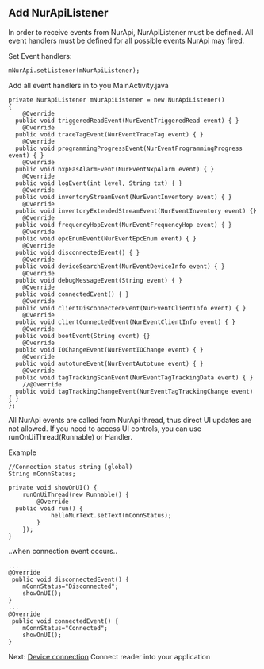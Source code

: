 ## Add NurApiListener
In order to receive events from NurApi, NurApiListener must be defined.
All event handlers must be defined for all possible events NurApi may fired.

Set Event handlers:
````
mNurApi.setListener(mNurApiListener);
````

Add all event handlers in to you MainActivity.java

````
private NurApiListener mNurApiListener = new NurApiListener()  
{  
    @Override  
  public void triggeredReadEvent(NurEventTriggeredRead event) { }  
    @Override  
  public void traceTagEvent(NurEventTraceTag event) { }  
    @Override  
  public void programmingProgressEvent(NurEventProgrammingProgress event) { }  
    @Override  
  public void nxpEasAlarmEvent(NurEventNxpAlarm event) { }  
    @Override  
  public void logEvent(int level, String txt) { }  
    @Override  
  public void inventoryStreamEvent(NurEventInventory event) { }  
    @Override  
  public void inventoryExtendedStreamEvent(NurEventInventory event) {}  
    @Override  
  public void frequencyHopEvent(NurEventFrequencyHop event) { }  
    @Override  
  public void epcEnumEvent(NurEventEpcEnum event) { }  
    @Override  
  public void disconnectedEvent() { }  
    @Override  
  public void deviceSearchEvent(NurEventDeviceInfo event) { }  
    @Override  
  public void debugMessageEvent(String event) { }  
    @Override  
  public void connectedEvent() { }  
    @Override  
  public void clientDisconnectedEvent(NurEventClientInfo event) { }  
    @Override  
  public void clientConnectedEvent(NurEventClientInfo event) { }  
    @Override  
  public void bootEvent(String event) {}  
    @Override  
  public void IOChangeEvent(NurEventIOChange event) { }  
    @Override  
  public void autotuneEvent(NurEventAutotune event) { }  
    @Override  
  public void tagTrackingScanEvent(NurEventTagTrackingData event) { }  
    //@Override  
  public void tagTrackingChangeEvent(NurEventTagTrackingChange event) { }  
};
````
All NurApi events are called from NurApi thread, thus direct UI updates are not allowed.
If you need to access UI controls, you can use runOnUiThread(Runnable) or Handler.

Example
````
//Connection status string (global)
String mConnStatus;
````
````
private void showOnUI() {  
    runOnUiThread(new Runnable() {  
        @Override  
  public void run() {  
            helloNurText.setText(mConnStatus);  
        }  
    });  
}
````
..when connection event occurs..
````
...
@Override
 public void disconnectedEvent() {
	mConnStatus="Disconnected";
	showOnUI();
}
...
@Override
 public void connectedEvent() {
	mConnStatus="Connected";
	showOnUI();
}
````
Next: [Device connection](3_Device_Connection.md) Connect reader into your application
